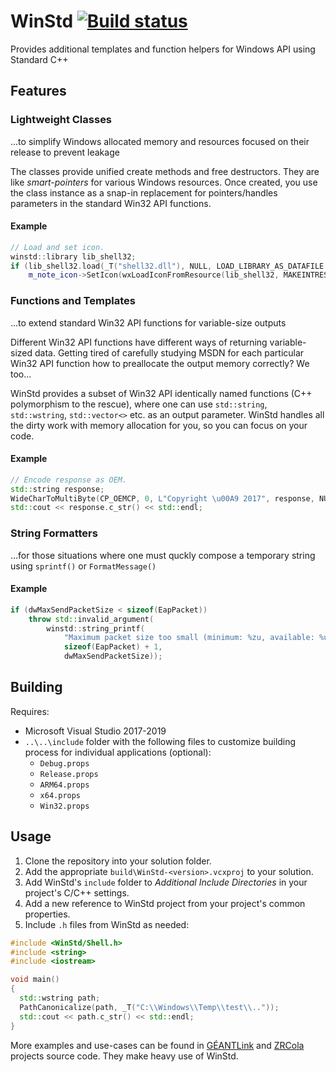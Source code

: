 ﻿# WinStd [![Build status](https://ci.appveyor.com/api/projects/status/1e8868i88s10cp59?svg=true)](https://ci.appveyor.com/project/Amebis/winstd)

Provides additional templates and function helpers for Windows API using Standard C++

## Features

### Lightweight Classes

...to simplify Windows allocated memory and resources focused on their release to prevent leakage

The classes provide unified create methods and free destructors. They are like _smart-pointers_ for various Windows resources. Once created, you use the class instance as a snap-in replacement for pointers/handles parameters in the standard Win32 API functions.

#### Example

```C++
// Load and set icon.
winstd::library lib_shell32;
if (lib_shell32.load(_T("shell32.dll"), NULL, LOAD_LIBRARY_AS_DATAFILE | LOAD_LIBRARY_AS_IMAGE_RESOURCE))
    m_note_icon->SetIcon(wxLoadIconFromResource(lib_shell32, MAKEINTRESOURCE(48)));
```

### Functions and Templates

...to extend standard Win32 API functions for variable-size outputs

Different Win32 API functions have different ways of returning variable-sized data. Getting tired of carefully studying MSDN for each particular Win32 API function how to preallocate the output memory correctly? We too...

WinStd provides a subset of Win32 API identically named functions (C++ polymorphism to the rescue), where one can use `std::string`, `std::wstring`, `std::vector<>` etc. as an output parameter. WinStd handles all the dirty work with memory allocation for you, so you can focus on your code.

#### Example

```C++
// Encode response as OEM.
std::string response;
WideCharToMultiByte(CP_OEMCP, 0, L"Copyright \u00A9 2017", response, NULL, NULL);
std::cout << response.c_str() << std::endl;
```

### String Formatters

...for those situations where one must quckly compose a temporary string using `sprintf()` or `FormatMessage()`

#### Example

```C++
if (dwMaxSendPacketSize < sizeof(EapPacket))
    throw std::invalid_argument(
        winstd::string_printf(
            "Maximum packet size too small (minimum: %zu, available: %u).",
            sizeof(EapPacket) + 1,
            dwMaxSendPacketSize));
```

## Building

Requires:
- Microsoft Visual Studio 2017-2019
- `..\..\include` folder with the following files to customize building process for individual applications (optional):
  - `Debug.props`
  - `Release.props`
  - `ARM64.props`
  - `x64.props`
  - `Win32.props`

## Usage

1. Clone the repository into your solution folder.
2. Add the appropriate `build\WinStd-<version>.vcxproj` to your solution.
3. Add WinStd's `include` folder to _Additional Include Directories_ in your project's C/C++ settings.
4. Add a new reference to WinStd project from your project's common properties.
5. Include `.h` files from WinStd as needed:
```C++
#include <WinStd/Shell.h>
#include <string>
#include <iostream>

void main()
{
  std::wstring path;
  PathCanonicalize(path, _T("C:\\Windows\\Temp\\test\\.."));
  std::cout << path.c_str() << std::endl;
}
```

More examples and use-cases can be found in [GÉANTLink](https://github.com/Amebis/GEANTLink) and [ZRCola](https://github.com/Amebis/ZRCola) projects source code. They make heavy use of WinStd.

